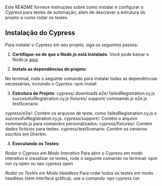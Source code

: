 Este README fornece instruções sobre como instalar e configurar o Cypress para testes de automação, além de descrever a estrutura do projeto e como rodar os testes.

## Instalação do Cypress

Para instalar o Cypress em seu projeto, siga os seguintes passos:

1. **Certifique-se de que o Node.js está instalado**. Você pode baixar o Node.js [aqui](https://nodejs.org/).

2. **Instale as dependências do projeto**:

No terminal, rode o seguinte comando para instalar todas as dependências necessárias, incluindo o Cypress:
  npm install

3. **Estrutura do Projeto**: 
cypress/
  downloads
  e2e/
    failedRegistration.cy.js
    successfulRegistration.cy.js
  fixtures/
  support/
    commands.js
    e2e.js
  testScenario

cypress/e2e/: Contém os arquivos de teste, como failedRegistration.cy.js e successfulRegistration.cy.js.
cypress/support/: Contém o arquivo commands.js para comandos personalizados.
cypress/fixtures/: Contém dados fictícios para testes.
cypress/testScenario: Contém os cenários escritos em Gherkin.

4. **Executando os Testes**:

*Rodar o Cypress em Modo Interativo*
Para abrir o Cypress em modo interativo e visualizar os testes, rode o seguinte comando no terminal:
npm run cy:open ou npx cypress open

*Rodar os Testes em Modo Headless*
Para rodar todos os testes em modo headless (sem interface gráfica), use o comando:
npx cypress run



